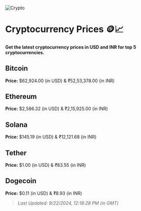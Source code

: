 
![Crypto](https://www.techguide.com.au/wp-content/uploads/2020/11/crypto3.jpeg)

# Cryptocurrency Prices 🪙📈

#### Get the latest cryptocurrency prices in USD and INR for top 5 cryptocurrencies.

## Bitcoin

**Price:** $62,924.00 (in USD) & ₹52,53,378.00 (in INR)

## Ethereum

**Price:** $2,586.32 (in USD) & ₹2,15,925.00 (in INR)

## Solana

**Price:** $145.19 (in USD) & ₹12,121.68 (in INR)

## Tether

**Price:** $1.00 (in USD) & ₹83.55 (in INR)

## Dogecoin

**Price:** $0.11 (in USD) & ₹8.93 (in INR)

> _Last Updated: 9/22/2024, 12:18:28 PM (in GMT)_
